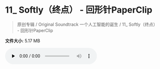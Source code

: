 # 11_ Softly（终点） - 回形针PaperClip

> 原创专辑 / Original Soundtrack 一个人工智能的诞生 / 11_ Softly（终点） - 回形针PaperClip

**文件大小**: 5.17 MB

<audio preload="none" controls><source src="https://file.hsyhx.top/archive/原创专辑/Original Soundtrack 一个人工智能的诞生/11_ Softly（终点） - 回形针PaperClip.mp3" type="audio/mpeg">🤔 您的浏览器不支持此音频格式</audio>